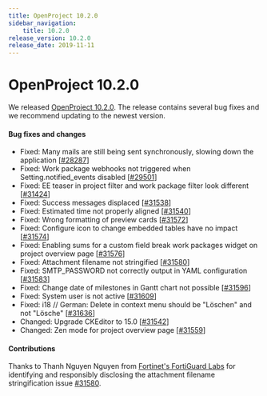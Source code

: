 ```yaml
---
title: OpenProject 10.2.0
sidebar_navigation:
    title: 10.2.0
release_version: 10.2.0
release_date: 2019-11-11
---
```



# OpenProject 10.2.0

We released [OpenProject 10.2.0](https://community.openproject.org/versions/1390).
The release contains several bug fixes and we recommend updating to the newest version.

#### Bug fixes and changes

- Fixed: Many mails are still being sent synchronously, slowing down the application [[#28287](https://community.openproject.org/wp/28287)]
- Fixed: Work package webhooks not triggered when Setting.notified_events disabled [[#29501](https://community.openproject.org/wp/29501)]
- Fixed: EE teaser in project filter and work package filter look different [[#31424](https://community.openproject.org/wp/31424)]
- Fixed: Success messages displaced [[#31538](https://community.openproject.org/wp/31538)]
- Fixed: Estimated time not properly aligned [[#31540](https://community.openproject.org/wp/31540)]
- Fixed: Wrong formatting of preview cards [[#31572](https://community.openproject.org/wp/31572)]
- Fixed: Configure icon to change embedded tables have no impact [[#31574](https://community.openproject.org/wp/31574)]
- Fixed: Enabling sums for a custom field break work packages widget on project overview page [[#31576](https://community.openproject.org/wp/31576)]
- Fixed: Attachment filename not stringified [[#31580](https://community.openproject.org/wp/31580)]
- Fixed: SMTP_PASSWORD not correctly output in YAML configuration [[#31583](https://community.openproject.org/wp/31583)]
- Fixed: Change date of milestones in Gantt chart not possible [[#31596](https://community.openproject.org/wp/31596)]
- Fixed: System user is not active [[#31609](https://community.openproject.org/wp/31609)]
- Fixed: i18 // German: Delete in context menu should be "Löschen" and not "Lösche" [[#31636](https://community.openproject.org/wp/31636)]
- Changed: Upgrade CKEditor to 15.0 [[#31542](https://community.openproject.org/wp/31542)]
- Changed: Zen mode for project overview page [[#31559](https://community.openproject.org/wp/31559)]

#### Contributions

 

Thanks to Thanh Nguyen Nguyen from [Fortinet's FortiGuard Labs](https://fortiguard.com/) for identifying and responsibly disclosing the attachment filename stringification issue [#31580](https://community.openproject.org/wp/31580).
